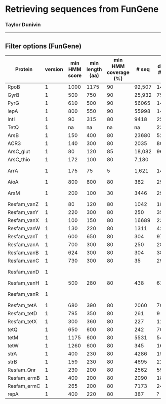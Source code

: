 # Retrieving sequences from FunGene
### Taylor Dunivin

---
## Filter options (FunGene)

| Protein |  version |min HMM score | min length (aa) | min HMM coverage (%) |  # seq | derep # seq | Comments |
| --------- | ----- | ---------- | --------- | -------- | -------- | -------- |:-----: |
| RpoB | 1 | 1000 | 1175 | 90 | 92,507 | 14876 | u + Eisen '08 scg; Tringe |
| GyrB | 1 | 500 | 750 | 90 | 25,932 | 7521 |  |
| PyrG | 1 | 610 | 500 | 90 | 56065 | 14107 | Wu + Eisen '08 scg | 
| lepA | 1 | 800 | 550 | 90 | 55998 | 14587 | Tringe paper lists as single copy gene | 
| IntI | 1 | 90 | 315 | 80 | 9418 | 2562 |  |
| TetQ | 1 | na | na | na | na | 235 |  | 
| ArsB | 1 | 150 | 400 | 80 | 23680 | 5250 |  | 
| ACR3 | 1 | 140 | 300 | 80 | 2035 | 8002 |  | 
| ArsC_glut | 1 | 80 | 120 | 85 | 18,082 | 9635 |  | 
| ArsC_thio | 1 | 172 | 100 | 80 | 7,180 |  |  | 
| ArrA | 1 | 175 | 75 | 5 | 1,621 | 1487 | allowed low HMM score due to many quality, short PCR products | 
| AioA | 1 | 800 | 800 | 80 | 382 | 293 |  | 
| ArsM | 1 | 200 | 100 | 30 | 3446 | 2948 | only selected As-related seqs; sort aplhabetical | 
| Resfam_vanZ | 1 | 80 | 120 | 80 | 1042 | 189 |  | 
| Resfam_vanY | 1 | 220 | 300 | 80 | 250 | 35 |  | 
| Resfam_vanX | 1 | 100 | 150 | 80 | 16689 | 2340 |  | 
| Resfam_vanW | 1 | 130 | 220 | 80 | 1311 | 423 |  | 
| Resfam_vanT | 1 | 600 | 650 | 80 | 304 | 97 |  | 
| Resfam_vanA | 1 | 700 | 300 | 80 | 250 | 28 |  | 
| Resfam_vanB | 1 | 624 | 300 | 80 | 304 | 38 |  | 
| Resfam_vanC | 1 | 730 | 300 | 80 | 35 | 29 |  | 
| Resfam_vanD | 1 |  |  |  |  |  | Excluding since database cannot distinguish between other van proteins | 
| Resfam_vanH | 1 | 500 | 280 | 80 | 438 | 61 |  | 
| Resfam_vanR | 1 |  |  |  |  |  | Did not include since it's a regulatory protein | 
| Resfam_tetA | 1 | 680 | 390 | 80 | 2060 | 70 |  | 
| Resfam_tetD | 1 | 795 | 350 | 80 | 261 | 9 |  | 
| Resfam_tetX | 1 | 300 | 360 | 80 | 227 | 112 |  | 
| tetQ | 1 | 650 | 600 | 80 | 242 | 70 |  | 
| tetM | 1 | 1175 | 600 | 80 | 5531 | 543 |  | 
| tetW | 1 | 1260 | 600 | 80 | 345 | 169 |  | 
| strA | 1 | 400 | 230 | 80 | 4286 | 154 |  | 
| strB | 1 | 159 | 230 | 80 | 4695 | 222 |  | 
| Resfam_Qnr | 1 | 230 | 200 | 80 | 2562 | 558 | Resfam_QuinoloneResistanceProteinQnr | 
| Resfam_ermB | 1 | 400 | 200 | 80 | 2090 | 182 |  | 
| Resfam_ermC | 1 | 265 | 200 | 80 | 7173 | 246 |  | 
| repA | 1 | 400 | 220 | 80 | 387 | ? |  | 


